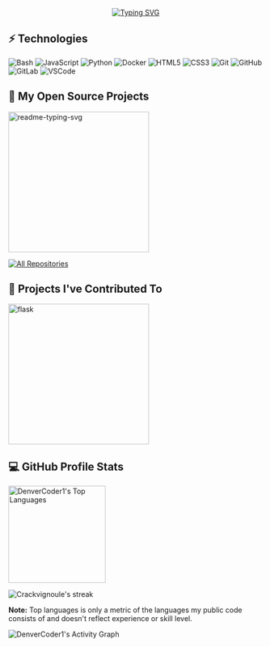<!-- <p align="center">
  <a href="https://github.com/Crackvignoule">
    Killian PAVY
</p> -->

<p align="center">
  <!-- Typing SVG by DenverCoder1 - https://github.com/DenverCoder1/readme-typing-svg -->
    <!-- Fueling+progress+through+sheer+will+%26+a+keyboard -->
    <a href="https://git.io/typing-svg"><img src="https://readme-typing-svg.herokuapp.com?font=Fira+Code&size=19&duration=2500&color=AC39FE&repeat=false&random=false&width=435&lines=Turning+ideas+into+efficient+solutions" alt="Typing SVG" /></a>
</p>

<!-- Social icons section -->
<!-- <p align="center">
  <a href="https://www.linkedin.com/in/killian-pavy-611975239/"><img height="30" src="https://github.com/WaylonWalker/WaylonWalker/blob/main/icon/linkedin.png?raw=true"></a>
</p> -->

## ⚡ Technologies
<!-- <a href="https://github.com/search?q=user%3ADenverCoder1+language%3Ajavascript"><img alt="JavaScript" src="https://img.shields.io/badge/JavaScript-F7DF1E.svg?logo=javascript&logoColor=black"></a> -->

![Bash](https://img.shields.io/badge/-Bash-000000?style=for-the-badge&logo=gnu-bash&logoColor=white)
![JavaScript](https://img.shields.io/badge/-JavaScript-F7DF1E?style=for-the-badge&logo=javascript&logoColor=black)
![Python](https://img.shields.io/badge/-Python-yellow?style=for-the-badge&logo=Python)
![Docker](https://img.shields.io/badge/-Docker-white?style=for-the-badge&logo=docker)
![HTML5](https://img.shields.io/badge/-HTML5-E34F26?style=for-the-badge&logo=html5&logoColor=white)
![CSS3](https://img.shields.io/badge/-CSS3-1572B6?style=for-the-badge&logo=css3)
![Git](https://img.shields.io/badge/-Git-black?style=for-the-badge&logo=git)
![GitHub](https://img.shields.io/badge/-GitHub-181717?style=for-the-badge&logo=github)
![GitLab](https://img.shields.io/badge/-GitLab-FCA121?style=for-the-badge&logo=gitlab)
![VSCode](https://img.shields.io/badge/Vscode-007ACC?style=for-the-badge&logo=visualstudiocode&logoColor=white)


<!-- Social badges section -->
<!-- Badges with custom icons - https://github.com/DenverCoder1/custom-icon-badges -->
<!-- View counter - https://github.com/DenverCoder1/Simple-View-Counter -->
<!-- <p align="center">
  <a href="https://github.com/Crackvignoule?tab=repositories&sort=stargazers">
    <img alt="total stars" title="Total stars on GitHub" src="https://custom-icon-badges.demolab.com/github/stars/Crackvignoule?color=55960c&style=for-the-badge&labelColor=488207&logo=star"/></a>
  <a href="https://github.com/Crackvignoule?tab=followers">
    <img alt="followers" title="Follow me on Github" src="https://custom-icon-badges.demolab.com/github/followers/Crackvignoule?color=236ad3&labelColor=1155ba&style=for-the-badge&logo=person-add&label=Follow&logoColor=white"/></a>
</p> -->

<!-- <details open>  -->
  ## 📘 My Open Source Projects

  <!-- Repo info cards - https://github.com/anuraghazra/github-readme-stats -->
  <!-- Small repo cards (fork) - https://github.com/DenverCoder1/github-readme-stats -->
  <p align="left">
    <a href="https://github.com/Crackvignoule/Ant_Colony"><img width="278" src="https://github-readme-stats.vercel.app/api/pin/?username=Crackvignoule&repo=Ant_Colony&theme=react&bg_color=1F222E&title_color=F85D7F&hide_border=true&icon_color=F8D866&show_icons=false" alt="readme-typing-svg"></a>
  </p>

<a href="https://github.com/Crackvignoule?tab=repositories&sort=stargazers"><img alt="All Repositories" title="All Repositories" src="https://custom-icon-badges.demolab.com/badge/-Click%20Here%20For%20All%20My%20Repos-1F222E?style=for-the-badge&logoColor=white&logo=repo"/></a>

</details>

  ## 📕 Projects I've Contributed To

  <!-- Small repo cards https://github.com/DenverCoder1/github-readme-stats (fork of anuraghazra/github-readme-stats) -->
  <p align="left">
    <a href="https://github.com/CEA-MetroCarac/pyvsnr"><img width="278" src="https://github-readme-stats.vercel.app/api/pin/?username=CEA-MetroCarac&repo=pyvsnr&theme=react&bg_color=1F222E&title_color=F85D7F&hide_border=true&icon_color=F8D866&show_icons=false&show_description=false" alt="flask"></a>
  </p>

  <!-- <p align="left">
    <a href="https://github.com/DenverCoderOne/My-Contributions/blob/main/README.md"><img alt="All Forks" title="All Forks" src="https://custom-icon-badges.demolab.com/badge/-Click%20Here%20For%20All%20My%20Forks-1F222E?style=for-the-badge&logoColor=white&logo=fork"/></a>
  </p> -->
</details>
  <!-- <h3>🔥 Streak Stats</h3> -->
  <!-- GitHub Readme Streak Stats - https://github.com/DenverCoder1/github-readme-streak-stats -->

  ## 💻 GitHub Profile Stats
  <!-- <a href="https://github.com/anuraghazra/github-readme-stats"><img alt="DenverCoder1's Github Stats" src="https://github-readme-stats.vercel.app/api/?username=Crackvignoule&show_icons=true&include_all_commits=true&count_private=true&theme=react&hide_border=true&bg_color=1F222E&title_color=F85D7F&icon_color=F8D866" height="192px"/></a> -->
  <!-- TODO METTRE LES STATS EN LARGEUR -->
  <img alt="DenverCoder1's Top Languages" src="https://github-readme-stats.vercel.app/api/top-langs/?username=Crackvignoule&langs_count=8&layout=compact&theme=react&hide_border=true&bg_color=1F222E&title_color=F85D7F&icon_color=F8D866&hide=Jupyter%20Notebook,Roff" height="192px"/>

  <p>
    <img alt="Crackvignoule's streak" src="https://streak-stats.demolab.com/?user=Crackvignoule&theme=monokai-metallian&hide_border=true"/>
  </p>

<b>Note:</b> Top languages is only a metric of the languages my public code consists of and doesn't reflect experience or skill level.

  <img alt="DenverCoder1's Activity Graph" src="https://github-readme-activity-graph.vercel.app/graph/?username=Crackvignoule&bg_color=1F222E&color=F8D866&line=F85D7F&point=FFFFFF&hide_border=true" />

</details>
